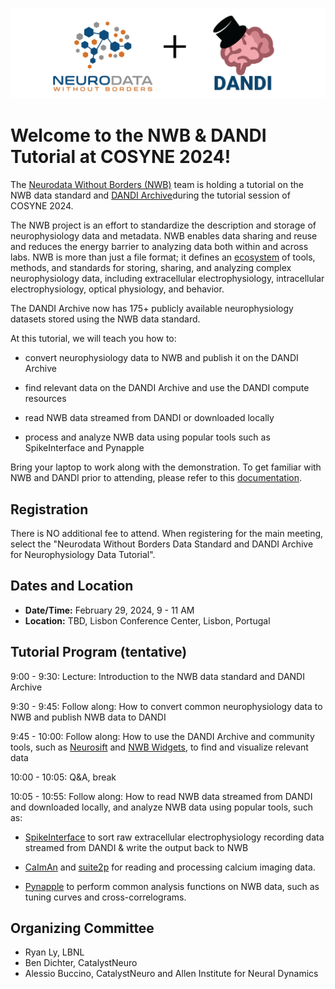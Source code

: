 <p float="left">
  <img src="../HCK10_2021_Remote/nwb+dandi_logo.png" width="600" />
</p>

# Welcome to the NWB & DANDI Tutorial at COSYNE 2024!

The [Neurodata Without Borders (NWB)](https://www.nwb.org/) team is holding a tutorial on the NWB data standard and [DANDI Archive](https://www.dandiarchive.org/)during the tutorial session of COSYNE 2024.

The NWB project is an effort to standardize the description and storage of neurophysiology data and metadata. NWB enables data sharing and reuse and reduces the energy barrier to analyzing data both within and across labs. NWB is more than just a file format; it defines an [ecosystem](https://nwb-overview.readthedocs.io/en/latest/tools/tools_home.html) of tools, methods, and standards for storing, sharing, and analyzing complex neurophysiology data, including extracellular electrophysiology, intracellular electrophysiology, optical physiology, and behavior.

The DANDI Archive now has 175+ publicly available neurophysiology datasets stored using the NWB data standard.

At this tutorial, we will teach you how to:

- convert neurophysiology data to NWB and publish it on the DANDI Archive

- find relevant data on the DANDI Archive and use the DANDI compute resources

- read NWB data streamed from DANDI or downloaded locally

- process and analyze NWB data using popular tools such as SpikeInterface and Pynapple

Bring your laptop to work along with the demonstration. To get familiar with NWB and DANDI prior to attending, please refer to this [documentation](https://nwb-overview.readthedocs.io/en/latest/index.html).



## Registration

There is NO additional fee to attend. When registering for the main meeting, select the "Neurodata Without Borders Data Standard and DANDI Archive for Neurophysiology Data Tutorial".



## Dates and Location

* **Date/Time:** February 29, 2024, 9 - 11 AM
* **Location:** TBD, Lisbon Conference Center, Lisbon, Portugal



## Tutorial Program (tentative)

9:00 - 9:30: Lecture: Introduction to the NWB data standard and DANDI Archive

9:30 - 9:45: Follow along: How to convert common neurophysiology data to NWB and publish NWB data to DANDI

9:45 - 10:00: Follow along: How to use the DANDI Archive and community tools, such as [Neurosift](https://github.com/flatironinstitute/neurosift) and [NWB Widgets](https://nwb-widgets.readthedocs.io/en/latest/), to find and visualize relevant data

10:00 - 10:05: Q&A, break

10:05 - 10:55: Follow along: How to read NWB data streamed from DANDI and downloaded locally, and analyze NWB data using popular tools, such as:

- [SpikeInterface](https://github.com/SpikeInterface/spikeinterface#spikeinterface-a-unified-framework-for-spike-sorting) to sort raw extracellular electrophysiology recording data streamed from DANDI & write the output back to NWB

- [CaImAn](https://github.com/flatironinstitute/CaImAn#caiman) and [suite2p](https://www.suite2p.org/) for reading and processing calcium imaging data.

- [Pynapple](https://pynapple-org.github.io/pynapple/) to perform common analysis functions on NWB data, such as tuning curves and cross-correlograms.

<!-- ## Survey

If you attended the tutorial, please fill out this [2-minute survey](https://bit.ly/nwb-cosyne-survey) to give us feedback on what your data needs are and how did this tutorial go for you. Thank you. -->


## Organizing Committee

* Ryan Ly, LBNL
* Ben Dichter, CatalystNeuro
* Alessio Buccino, CatalystNeuro and Allen Institute for Neural Dynamics
<!-- * Stephanie Albin, Kavli Foundation -->


<!-- ### Additional Organizational Support

- The Kavli Foundation -->
